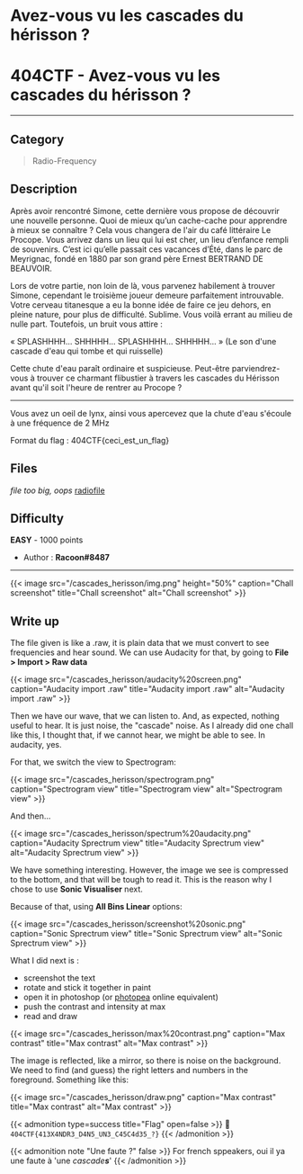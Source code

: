 # Avez-vous vu les cascades du hérisson ?


# 404CTF - Avez-vous vu les cascades du hérisson ?
---

## Category

> Radio-Frequency

## Description

Après avoir rencontré Simone, cette dernière vous propose de découvrir une nouvelle personne. Quoi de mieux qu’un cache-cache pour apprendre à mieux se connaître ? Cela vous changera de l'air du café littéraire Le Procope.
Vous arrivez dans un lieu qui lui est cher, un lieu d’enfance rempli de souvenirs. C’est ici qu’elle passait ces vacances d’Été, dans le parc de Meyrignac, fondé en 1880 par son grand père Ernest BERTRAND DE BEAUVOIR.

Lors de votre partie, non loin de là, vous parvenez habilement à trouver Simone, cependant le troisième joueur demeure parfaitement introuvable. Votre cerveau titanesque a eu la bonne idée de faire ce jeu dehors, en pleine nature, pour plus de difficulté. Sublime. Vous voilà errant au milieu de nulle part. Toutefois, un bruit vous attire :

« SPLASHHHH... SHHHHH... SPLASHHHH... SHHHHH... » (Le son d'une cascade d'eau qui tombe et qui ruisselle)

Cette chute d'eau paraît ordinaire et suspicieuse. Peut-être parviendrez-vous à trouver ce charmant flibustier à travers les cascades du Hérisson avant qu'il soit l'heure de rentrer au Procope ?

---

Vous avez un oeil de lynx, ainsi vous apercevez que la chute d'eau s'écoule à une fréquence de 2 MHz

Format du flag : 404CTF{ceci_est_un_flag}

## Files

*file too big, oops*
[radiofile](/cascades_herisson/Herisson)

## Difficulty

**EASY** - 1000 points

- Author : **Racoon#8487**
---

{{< image src="/cascades_herisson/img.png" height="50%" caption="Chall screenshot" title="Chall screenshot" alt="Chall screenshot" >}}

## Write up

The file given is like a .raw, it is plain data that we must convert to see frequencies and hear sound.
We can use Audacity for that, by going to **File > Import > Raw data**

{{< image src="/cascades_herisson/audacity%20screen.png" caption="Audacity import .raw" title="Audacity import .raw" alt="Audacity import .raw" >}}

Then we have our wave, that we can listen to.
And, as expected, nothing useful to hear. It is just noise, the "cascade" noise.
As I already did one chall like this, I thought that, if we cannot hear, we might be able to see. In audacity, yes.

For that, we switch the view to Spectrogram: 

{{< image src="/cascades_herisson/spectrogram.png" caption="Spectrogram view" title="Spectrogram view" alt="Spectrogram view" >}}

And then...

{{< image src="/cascades_herisson/spectrum%20audacity.png" caption="Audacity Sprectrum view" title="Audacity Sprectrum view" alt="Audacity Sprectrum view" >}}

We have something interesting. However, the image we see is compressed to the bottom, and that will be tough to read it.
This is the reason why I chose to use **Sonic Visualiser** next.

Because of that, using **All Bins Linear** options:

{{< image src="/cascades_herisson/screenshot%20sonic.png" caption="Sonic Sprectrum view" title="Sonic Sprectrum view" alt="Sonic Sprectrum view" >}}
 
What I did next is :
- screenshot the text
- rotate and stick it together in paint
- open it in photoshop (or [photopea](https://www.photopea.com/) online equivalent)
- push the contrast and intensity at max
- read and draw

{{< image src="/cascades_herisson/max%20contrast.png" caption="Max contrast" title="Max contrast" alt="Max contrast" >}}

The image is reflected, like a mirror, so there is noise on the background. We need to find (and guess) the right letters and numbers in the foreground.
Something like this:

{{< image src="/cascades_herisson/draw.png" caption="Max contrast" title="Max contrast" alt="Max contrast" >}}

{{< admonition type=success title="Flag" open=false >}}
:triangular_flag_on_post: `404CTF{413X4NDR3_D4N5_UN3_C45C4d35_?}`
{{< /admonition >}}

{{< admonition note "Une faute ?" false >}}
For french sppeakers, oui il ya une faute à 'une *cascade**s***'
{{< /admonition >}}

